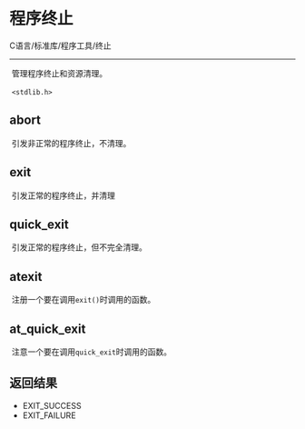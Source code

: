 # 程序终止

C语言/标准库/程序工具/终止

---

​		管理程序终止和资源清理。

​		`<stdlib.h>`



## abort 

​		引发非正常的程序终止，不清理。



## exit

​		引发正常的程序终止，并清理



## quick_exit

​		引发正常的程序终止，但不完全清理。



## atexit

​		注册一个要在调用``exit()``时调用的函数。



## at_quick_exit

​		注意一个要在调用`quick_exit`时调用的函数。



## 返回结果

- EXIT_SUCCESS
- EXIT_FAILURE


